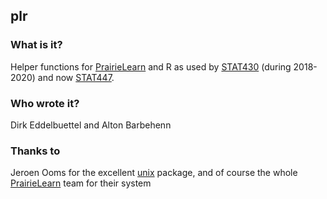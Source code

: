 ## plr

### What is it?

Helper functions for [PrairieLearn](https://github.com/PrairieLearn/PrairieLearn) and R as used by
[STAT430](https://stat430.com) (during 2018-2020) and now [STAT447](https://stat447.com).

### Who wrote it?

Dirk Eddelbuettel and Alton Barbehenn

### Thanks to

Jeroen Ooms for the excellent [unix](https://github.com/jeroen/unix) package, and of course the
whole [PrairieLearn](https://github.com/PrairieLearn/PrairieLearn) team for their system
